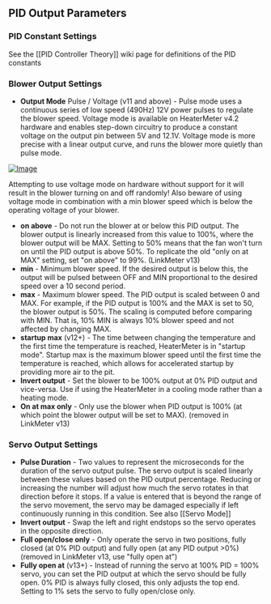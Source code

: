 ## PID Output Parameters

### PID Constant Settings
See the [[PID Controller Theory]] wiki page for definitions of the PID constants

### Blower Output Settings

* **Output Mode** Pulse / Voltage (v11 and above) - Pulse mode uses a continuous series of low speed (490Hz) 12V power pulses to regulate the blower speed. Voltage mode is available on HeaterMeter v4.2 hardware and enables step-down circuitry to produce a constant voltage on the output pin between 5V and 12.1V. Voltage mode is more precise with a linear output curve, and runs the blower more quietly than pulse mode. 

[![Image](https://lh6.googleusercontent.com/-SdXwvfwSjnY/U3d1ZIaiYnI/AAAAAAAABz0/8ZQ0GGs3368/s640/pulsevoltage.png)](https://picasaweb.google.com/lh/photo/SVenkUh3tFC6MGBx4Ll6Y9MTjNZETYmyPJy0liipFm0?feat=embedwebsite)

Attempting to use voltage mode on hardware without support for it will result in the blower turning on and off randomly! Also beware of using voltage mode in combination with a min blower speed which is below the operating voltage of your blower.

* **on above** - Do not run the blower at or below this PID output. The blower output is linearly increased from this value to 100%, where the blower output will be MAX. Setting to 50% means that the fan won't turn on until the PID output is above 50%. To replicate the old "only on at MAX" setting, set "on above" to 99%. (LinkMeter v13)
* **min** - Minimum blower speed. If the desired output is below this, the output will be pulsed between OFF and MIN proportional to the desired speed over a 10 second period.
* **max** - Maximum blower speed. The PID output is scaled between 0 and MAX. For example, if the PID output is 100% and the MAX is set to 50, the blower output is 50%. The scaling is computed before comparing with MIN. That is, 10% MIN is always 10% blower speed and not affected by changing MAX.
* **startup max** (v12+) - The time between changing the temperature and the first time the temperature is reached, HeaterMeter is in "startup mode". Startup max is the maximum blower speed until the first time the temperature is reached, which allows for accelerated startup by providing more air to the pit.
* **Invert output** - Set the blower to be 100% output at 0% PID output and vice-versa. Use if using the HeaterMeter in a cooling mode rather than a heating mode.
* **On at max only** - Only use the blower when PID output is 100% (at which point the blower output will be set to MAX). (removed in LinkMeter v13)

### Servo Output Settings
* **Pulse Duration** - Two values to represent the microseconds for the duration of the servo output pulse. The servo output is scaled linearly between these values based on the PID output percentage. Reducing or increasing the number will adjust how much the servo rotates in that direction before it stops. If a value is entered that is beyond the range of the servo movement, the servo may be damaged especially if left continuously running in this condition. See also [[Servo Mode]]
* **Invert output** - Swap the left and right endstops so the servo operates in the opposite direction.
* **Full open/close only** - Only operate the servo in two positions, fully closed (at 0% PID output) and fully open (at any PID output >0%) (removed in LinkMeter v13, use "fully open at")
* **Fully open at** (v13+) - Instead of running the servo at 100% PID = 100% servo, you can set the PID output at which the servo should be fully open. 0% PID is always fully closed, this only adjusts the top end. Setting to 1% sets the servo to fully open/close only.